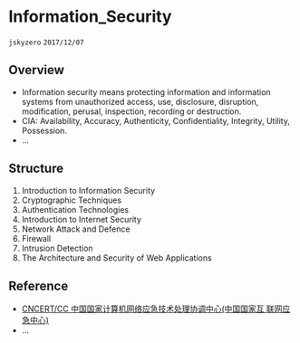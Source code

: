 # Information_Security
`jskyzero` `2017/12/07`

## Overview

+ Information security means protecting information and information systems from unauthorized access, use, disclosure, disruption, modification, perusal, inspection, recording or destruction. 
+ CIA: Availability, Accuracy, Authenticity, Confidentiality, Integrity, Utility, Possession.
+ ...

## Structure

1. Introduction to Information Security
2. Cryptographic Techniques
3. Authentication Technologies 
4. Introduction to Internet Security 
5. Network Attack and Defence 
6. Firewall 
7. Intrusion Detection
8. The Architecture and Security of Web Applications 


## Reference

+ [CNCERT/CC 中国国家计算机网络应急技术处理协调中心(中国国家互 联网应急中心) ](http://www.cert.org.cn)
+ ...